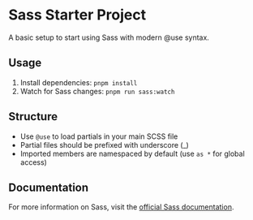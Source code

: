 # Sass Starter Project

A basic setup to start using Sass with modern @use syntax.

## Usage

1. Install dependencies: `pnpm install`
2. Watch for Sass changes: `pnpm run sass:watch`

## Structure
- Use `@use` to load partials in your main SCSS file
- Partial files should be prefixed with underscore (\_)
- Imported members are namespaced by default (use `as *` for global access)

## Documentation

For more information on Sass, visit the [official Sass documentation](https://sass-lang.com/documentation).
